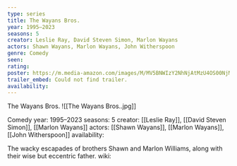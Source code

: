 ```yaml
---
type: series
title: The Wayans Bros.
year: 1995–2023
seasons: 5
creator: Leslie Ray, David Steven Simon, Marlon Wayans
actors: Shawn Wayans, Marlon Wayans, John Witherspoon
genre: Comedy
seen:
rating: 
poster: https://m.media-amazon.com/images/M/MV5BNWIzY2NhNjAtMzU4OS00NjM5LWI3ZjUtYzhmY2YxYjc0YTkxXkEyXkFqcGdeQXVyODQ1NTk5OQ@@._V1_SX300.jpg
trailer_embed: Could not find trailer.
availability:
---
```

The Wayans Bros.
![[The Wayans Bros..jpg]]

Comedy
year: 1995–2023
seasons: 5
creator: [[Leslie Ray]], [[David Steven Simon]], [[Marlon Wayans]]
actors: [[Shawn Wayans]], [[Marlon Wayans]], [[John Witherspoon]]
availability:

The wacky escapades of brothers Shawn and Marlon Williams, along with their wise but eccentric father.
wiki: 


